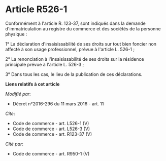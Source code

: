 # Article R526-1

Conformément à l'article R. 123-37, sont indiqués dans la demande d'immatriculation au registre du commerce et des sociétés
de la personne physique : 

1° La déclaration d'insaisissabilité de ses droits sur tout bien foncier non affecté à son usage professionnel, prévue à
l'article L. 526-1 ; 

2° La renonciation à l'insaisissabilité de ses droits sur la résidence principale prévue à l'article L. 526-3 ; 

3° Dans tous les cas, le lieu de la publication de ces déclarations.

**Liens relatifs à cet article**

_Modifié par_:

  - Décret n°2016-296 du 11 mars 2016 - art. 11

_Cite_:

  - Code de commerce - art. L526-1 (V)
  - Code de commerce - art. L526-3 (V)
  - Code de commerce - art. R123-37 (V)

_Cité par_:

  - Code de commerce - art. R950-1 (V)
